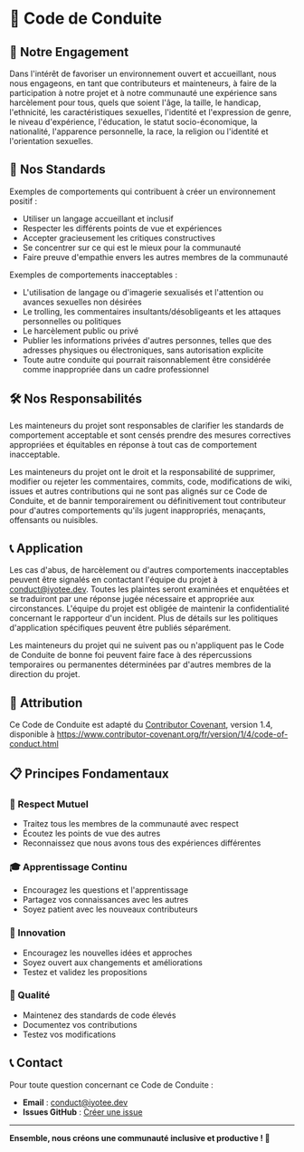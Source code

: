 # 📜 Code de Conduite

## 🎯 Notre Engagement

Dans l'intérêt de favoriser un environnement ouvert et accueillant, nous nous engageons, en tant que contributeurs et mainteneurs, à faire de la participation à notre projet et à notre communauté une expérience sans harcèlement pour tous, quels que soient l'âge, la taille, le handicap, l'ethnicité, les caractéristiques sexuelles, l'identité et l'expression de genre, le niveau d'expérience, l'éducation, le statut socio-économique, la nationalité, l'apparence personnelle, la race, la religion ou l'identité et l'orientation sexuelles.

## 🎯 Nos Standards

Exemples de comportements qui contribuent à créer un environnement positif :

- Utiliser un langage accueillant et inclusif
- Respecter les différents points de vue et expériences
- Accepter gracieusement les critiques constructives
- Se concentrer sur ce qui est le mieux pour la communauté
- Faire preuve d'empathie envers les autres membres de la communauté

Exemples de comportements inacceptables :

- L'utilisation de langage ou d'imagerie sexualisés et l'attention ou avances sexuelles non désirées
- Le trolling, les commentaires insultants/désobligeants et les attaques personnelles ou politiques
- Le harcèlement public ou privé
- Publier les informations privées d'autres personnes, telles que des adresses physiques ou électroniques, sans autorisation explicite
- Toute autre conduite qui pourrait raisonnablement être considérée comme inappropriée dans un cadre professionnel

## 🛠️ Nos Responsabilités

Les mainteneurs du projet sont responsables de clarifier les standards de comportement acceptable et sont censés prendre des mesures correctives appropriées et équitables en réponse à tout cas de comportement inacceptable.

Les mainteneurs du projet ont le droit et la responsabilité de supprimer, modifier ou rejeter les commentaires, commits, code, modifications de wiki, issues et autres contributions qui ne sont pas alignés sur ce Code de Conduite, et de bannir temporairement ou définitivement tout contributeur pour d'autres comportements qu'ils jugent inappropriés, menaçants, offensants ou nuisibles.

## 📞 Application

Les cas d'abus, de harcèlement ou d'autres comportements inacceptables peuvent être signalés en contactant l'équipe du projet à [conduct@iyotee.dev](mailto:conduct@iyotee.dev). Toutes les plaintes seront examinées et enquêtées et se traduiront par une réponse jugée nécessaire et appropriée aux circonstances. L'équipe du projet est obligée de maintenir la confidentialité concernant le rapporteur d'un incident. Plus de détails sur les politiques d'application spécifiques peuvent être publiés séparément.

Les mainteneurs du projet qui ne suivent pas ou n'appliquent pas le Code de Conduite de bonne foi peuvent faire face à des répercussions temporaires ou permanentes déterminées par d'autres membres de la direction du projet.

## 🔄 Attribution

Ce Code de Conduite est adapté du [Contributor Covenant](https://www.contributor-covenant.org/), version 1.4, disponible à https://www.contributor-covenant.org/fr/version/1/4/code-of-conduct.html

## 📋 Principes Fondamentaux

### 🤝 Respect Mutuel
- Traitez tous les membres de la communauté avec respect
- Écoutez les points de vue des autres
- Reconnaissez que nous avons tous des expériences différentes

### 🎓 Apprentissage Continu
- Encouragez les questions et l'apprentissage
- Partagez vos connaissances avec les autres
- Soyez patient avec les nouveaux contributeurs

### 🚀 Innovation
- Encouragez les nouvelles idées et approches
- Soyez ouvert aux changements et améliorations
- Testez et validez les propositions

### 🔧 Qualité
- Maintenez des standards de code élevés
- Documentez vos contributions
- Testez vos modifications

## 📞 Contact

Pour toute question concernant ce Code de Conduite :

- **Email** : [conduct@iyotee.dev](mailto:conduct@iyotee.dev)
- **Issues GitHub** : [Créer une issue](https://github.com/iyotee/ESP32CAM-HTTP-MJPEG/issues)

---

**Ensemble, nous créons une communauté inclusive et productive ! 🌟** 